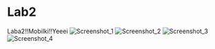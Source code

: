 # Lab2
Laba2!!Mobilki!!Yeeei
![Screenshot_1](https://user-images.githubusercontent.com/57183841/146278836-b1fb539b-9823-4ff9-bb51-75f4c65d9f6d.png)
![Screenshot_2](https://user-images.githubusercontent.com/57183841/146278849-4b4611b6-e86c-4966-96bb-02628334c2b2.png)
![Screenshot_3](https://user-images.githubusercontent.com/57183841/146278853-c2c24f92-a4db-49dd-bf91-7d5e3f38266a.png)
![Screenshot_4](https://user-images.githubusercontent.com/57183841/146278856-61a56d99-f81c-44fe-ab8e-90504cdfaeea.png)
